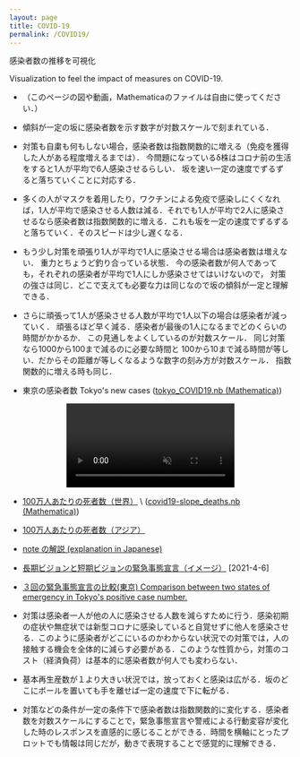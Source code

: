 ```yaml
---
layout: page
title: COVID-19
permalink: /COVID19/
---
```


感染者数の推移を可視化 

Visualization to feel the impact of measures on COVID-19.

- （このページの図や動画，Mathematicaのファイルは自由に使ってください．）

- 傾斜が一定の坂に感染者数を示す数字が対数スケールで刻まれている．

- 対策も自粛も何もしない場合，感染者数は指数関数的に増える（免疫を獲得した人がある程度増えるまでは）．
今問題になっているδ株はコロナ前の生活をすると1人が平均で6人感染させるらしい．
坂を速い一定の速度でずるずると落ちていくことに対応する．

- 多くの人がマスクを着用したり，ワクチンによる免疫で感染しにくくなれば，1人が平均で感染させる人数は減る．それでも1人が平均で2人に感染させるなら感染者数は指数関数的に増える．これも坂を一定の速度でずるずると落ちていく．そのスピードは少し遅くなる．

- もう少し対策を頑張り1人が平均で1人に感染させる場合は感染者数は増えない．
重力とちょうど釣り合っている状態．
今の感染者数が何人であっても，それぞれの感染者が平均で1人にしか感染させてはいけないので，
対策の強さは同じ．どこで支えても必要な力は同じなので坂の傾斜が一定と理解できる．

- さらに頑張って1人が感染させる人数が平均で1人以下の場合は感染者が減っていく．
頑張るほど早く減る．感染者が最後の1人になるまでどのくらいの時間がかかるか．
この見通しをよくしているのが対数スケール．
同じ対策なら1000から100まで減るのに必要な時間と
100から10まで減る時間が等しい．だからその距離が等しくなるような数字の刻み方が対数スケール．
指数関数的に増える時も同じ．



- 東京の感染者数 Tokyo's new cases ([tokyo_COVID19.nb (Mathematica)](/assets/misc/tokyo_COVID19.nb))

<center>
<video muted autoplay controls>
    <source src="/assets/movie/Tokyo_new_cases.mp4" type="video/mp4">
</video>
</center>

- [100万人あたりの死者数（世界）](/assets/movie/world_death_per_M.mp4) \\
 ([covid19-slope_deaths.nb (Mathematica)](/assets/misc/covid19-slope_deaths.nb))

- [100万人あたりの死者数（アジア）](/assets/movie/asia_death_per_M.mp4)

- [note の解説 (explanation in Japanese)](https://note.com/ryseto/n/n432fcc37c992)


- [長期ビジョンと短期ビジョンの緊急事態宣言（イメージ）](/assets/img/zerocovid3.jpg) [2021-4-6]

- [３回の緊急事態宣言の比較(東京) Comparison between two states of emergency in Tokyo's positive case number.](/assets/movie/tokyo.gif)

- 対策は感染者一人が他の人に感染させる人数を減らすために行う．感染初期の症状や無症状では新型コロナに感染していると自覚せずに他人を感染させる．このように感染者がどこにいるのかわからない状況での対策では，人の接触する機会を全体的に減らす必要がある．このような性質から，対策のコスト（経済負荷）は基本的に感染者数が何人でも変わらない．

- 基本再生産数が１より大きい状況では，放っておくと感染は広がる．坂のどこにボールを置いても手を離せば一定の速度で下に転がる．


- 対策などの条件が一定の条件下で感染者数は指数関数的に変化する．感染者数を対数スケールにすることで，緊急事態宣言や警戒による行動変容が変化した時のレスポンスを直感的に感じることができる．時間を横軸にとったプロットでも情報は同じだが，動きで表現することで感覚的に理解できる．

